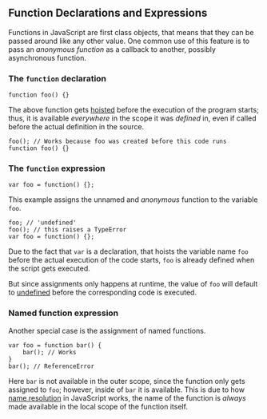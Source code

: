 ## Function Declarations and Expressions

Functions in JavaScript are first class objects, that means that they can be 
passed around like any other value. One common use of this feature is to pass
an *anonymous function* as a callback to another, possibly asynchronous function.

### The `function` declaration

    function foo() {}

The above function gets [hoisted](#function.scopes) before the execution of the 
program starts; thus, it is available *everywhere* in the scope it was *defined* 
in, even if called before the actual definition in the source.

    foo(); // Works because foo was created before this code runs
    function foo() {}

### The `function` expression

    var foo = function() {};

This example assigns the unnamed and *anonymous* function to the variable `foo`. 

    foo; // 'undefined'
    foo(); // this raises a TypeError
    var foo = function() {};

Due to the fact that `var` is a declaration, that hoists the variable name `foo` 
before the actual execution of the code starts, `foo` is already defined when 
the script gets executed.

But since assignments only happens at runtime, the value of `foo` will default
to [undefined](#core.undefined) before the corresponding code is executed.

### Named function expression

Another special case is the assignment of named functions.

    var foo = function bar() {
        bar(); // Works
    }
    bar(); // ReferenceError

Here `bar` is not available in the outer scope, since the function only gets
assigned to `foo`; however, inside of `bar` it is available. This is due to 
how [name resolution](#function.scopes) in JavaScript works, the name of the 
function is *always* made available in the local scope of the function itself.

